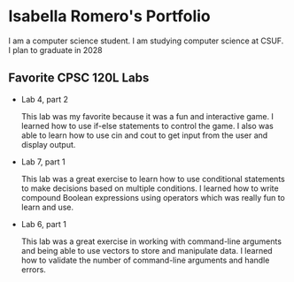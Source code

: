 # Isabella Romero's Portfolio

I am a computer science student. I am studying computer science at CSUF. I plan to graduate in 2028

## Favorite CPSC 120L Labs
* Lab 4, part 2
  
  This lab was my favorite because it was a fun and interactive game. I learned how to use if-else   statements to control the game. I also was able to learn how to use cin and cout to get input from the user and display output.

* Lab 7, part 1
  
  This lab was a great exercise to learn how to use conditional statements to make decisions based on multiple conditions. I learned how to write compound Boolean expressions using operators which was really fun to learn and use.
  
* Lab 6, part 1
  
  This lab was a great exercise in working with command-line arguments and being able to use          vectors to store and manipulate data. I learned how to validate the number of command-line arguments and handle errors.
